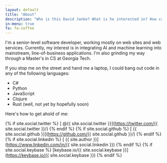 ```yaml
---
layout: default
title: "About"
description: "Who is this David Janke? What is he interested in? How can you get in touch with him?"
in-menu: true
fa: fa-coffee
---
```


I'm a senior-level software developer, working mostly on web sites and web services. Currently, my interest is in integrating AI and machine learning into mainstream, line-of-business applications. I'm also grinding my way through a Master's in CS at Georgia Tech.

If you stop me on the street and hand me a laptop, I could bang out code in any of the following languages:

- C#
- Python
- JavaScript
- Clojure
- Rust (well, not yet by hopefully soon)

Here's how to get ahold of me:

{% if site.social.twitter %}
[<i class="fa fa-twitter fa-3x" title="Twitter"></i> @{{ site.social.twitter }}](https://twitter.com/{{ site.social.twitter }}/)
{% endif %}
{% if site.social.github %}
[<i class="fa fa-github fa-3x" title="GitHub"></i> {{ site.social.github }}](https://github.com/{{ site.social.github }}/)
{% endif %}
{% if site.social.linkedin %}
[<i class="fa fa-linkedin-square fa-3x" title="LinkedIn"></i> {{ site.author }}](https://www.linkedin.com/in/{{ site.social.linkedin }})
{% endif %}
{% if site.social.keybase %}
[keybase.io/{{ site.social.keybase }}](https://keybase.io/{{ site.social.keybase }})
{% endif %}